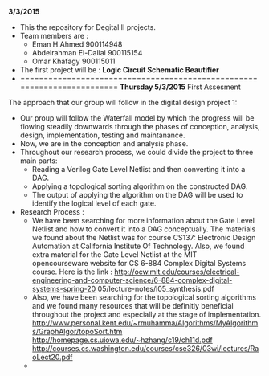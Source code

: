 **3/3/2015**
* This the repository for Degital II projects. 
* Team members are : 
    - Eman H.Ahmed              900114948
    - Abdelrahman El-Dallal     900115154
    - Omar Khafagy              900115011
 * The first project will be : **Logic Circuit Schematic Beautifier**
 * ========================================================================
**Thursday 5/3/2015** First Assesment

 The approach that our group will follow in the digital design project 1: 
- Our proup will follow the Waterfall model by which the progress will be flowing steadily downwards through the phases of conception, analysis, design, implementation, testing and maintanance. 
- Now, we are in the conception and analysis phase. 
- Throughout our research process, we could divide the project to three main parts: 
     * Reading a Verilog Gate Level Netlist and then converting it into a DAG. 
     * Applying a topological sorting algorithm on the constructed DAG.
     * The output of applying the algorithm on the DAG will be used to identify the logical level of each gate. 
- Research Process : 
     * We have been searching for more information about the Gate Level Netlist and how to convert it into a DAG             conceptually. The materials we found about the Netlist was for course CS137: Electronic Design Automation at          California Institute Of Technology. Also, we found extra material for the Gate Level Netlist at the MIT      
       opencourseware website for CS 6-884 Complex Digital Systems course. Here is the link        :                         http://ocw.mit.edu/courses/electrical-engineering-and-computer-science/6-884-complex-digital-systems-spring-20        05/lecture-notes/l05_synthesis.pdf
     * Also, we have been searching for the topological sorting algorithms and we found many resources that will be          definitly beneficial throughout the project and especially at the stage of implementation. 
	http://www.personal.kent.edu/~rmuhamma/Algorithms/MyAlgorithms/GraphAlgor/topoSort.htm
	http://homepage.cs.uiowa.edu/~hzhang/c19/ch11d.pdf
	http://courses.cs.washington.edu/courses/cse326/03wi/lectures/RaoLect20.pdf
     * 


    

